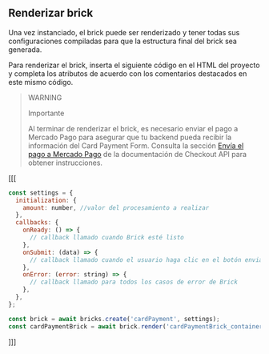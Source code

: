 ## Renderizar brick

Una vez instanciado, el brick puede ser renderizado y tener todas sus configuraciones compiladas para que la estructura final del brick sea generada.

Para renderizar el brick, inserta el siguiente código en el HTML del proyecto y completa los atributos de acuerdo con los comentarios destacados en este mismo código.

> WARNING
>
> Importante
>
> Al terminar de renderizar el brick, es necesario enviar el pago a Mercado Pago para asegurar que tu backend pueda recibir la información del Card Payment Form. Consulta la sección [Envía el pago a Mercado Pago](/developers/es/docs/checkout-api/payment-methods/receiving-payment-by-card#bookmark_envia_el_pago_a_mercado_pago) de la documentación de Checkout API para obtener instrucciones.

[[[
```javascript
const settings = {
  initialization: {
    amount: number, //valor del procesamiento a realizar
  },
  callbacks: {
    onReady: () => {
      // callback llamado cuando Brick esté listo
    },
    onSubmit: (data) => {
      // callback llamado cuando el usuario haga clic en el botón enviar los datos
    },
    onError: (error: string) => { 
      // callback llamado para todos los casos de error de Brick
    },
  },
};

const brick = await bricks.create('cardPayment', settings);
const cardPaymentBrick = await brick.render('cardPaymentBrick_container');
```
]]]
